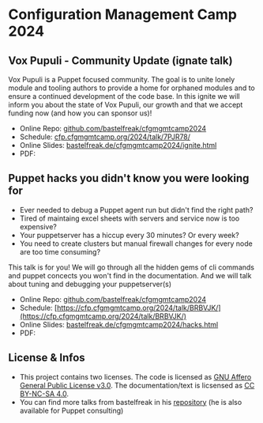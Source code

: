 # Configuration Management Camp 2024

## Vox Pupuli - Community Update (ignate talk)

Vox Pupuli is a Puppet focused community. The goal is to unite lonely module and
tooling authors to provide a home for orphaned modules and to ensure a continued
development of the code base. In this ignite we will inform you about the state
of Vox Pupuli, our growth and that we accept funding now (and how you can sponsor
us)!

* Online Repo: [github.com/bastelfreak/cfgmgmtcamp2024](https://github.com/bastelfreak/cfgmgmtcamp2024?tab=readme-ov-file#vox-pupuli---community-update-ignate-talk)
* Schedule: [cfp.cfgmgmtcamp.org/2024/talk/7PJR78/](https://cfp.cfgmgmtcamp.org/2024/talk/7PJR78/)
* Online Slides: [bastelfreak.de/cfgmgmtcamp2024/ignite.html](https://bastelfreak.de/cfgmgmtcamp2024/ignite.html)
* PDF:

## Puppet hacks you didn't know you were looking for

* Ever needed to debug a Puppet agent run but didn't find the right path?
* Tired of maintaing excel sheets with servers and service now is too expensive?
* Your puppetserver has a hiccup every 30 minutes? Or every week?
* You need to create clusters but manual firewall changes for every node are too time consuming?

This talk is for you! We will go through all the hidden gems of cli commands and
puppet concects you won't find in the documentation. And we will talk about
tuning and debugging your puppetserver(s)


* Online Repo: [github.com/bastelfreak/cfgmgmtcamp2024](https://github.com/bastelfreak/cfgmgmtcamp2024?tab=readme-ov-file#puppet-hacks-you-didnt-know-you-were-looking-for)
* Schedule: [https://cfp.cfgmgmtcamp.org/2024/talk/BRBVJK/](https://cfp.cfgmgmtcamp.org/2024/talk/BRBVJK/)
* Online Slides: [bastelfreak.de/cfgmgmtcamp2024/hacks.html](https://bastelfreak.de/cfgmgmtcamp2024/hacks.html)
* PDF:

## License & Infos

* This project contains two licenses. The code is licensed as [GNU Affero General Public License v3.0](LICENSE). The documentation/text is licsensed as [CC BY-NC-SA 4.0](LICENSE2).
* You can find more talks from bastelfreak in his [repository](https://github.com/bastelfreak/talks) (he is also available for Puppet consulting)
